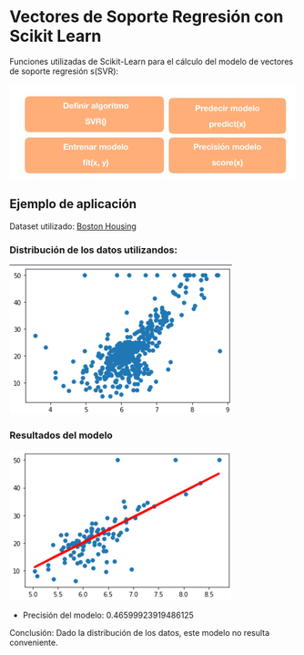 # Vectores de Soporte Regresión con Scikit Learn

Funciones utilizadas de Scikit-Learn para el cálculo del modelo de vectores de soporte regresión s(SVR):

![Texto alternativo](comandos.png)

## Ejemplo de aplicación

Dataset utilizado:  [Boston Housing ](https://scikit-learn.org/stable/modules/generated/sklearn.datasets.load_boston.html#sklearn.datasets.load_boston)


### Distribución de los datos utilizandos:
![](dataset.png)


### Resultados del modelo
![](ResultadoModelo.png)


* Precisión del modelo: 0.46599923919486125


Conclusión: Dado la distribución de los datos, este modelo no resulta conveniente.

